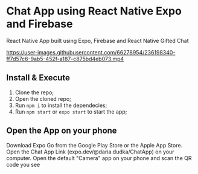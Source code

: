 #  Chat App using React Native Expo and Firebase

React Native App built using Expo, Firebase and React Native Gifted Chat

https://user-images.githubusercontent.com/66278954/236198340-ff7d57c6-9ab5-452f-a187-c875bd4eb073.mp4


## Install & Execute

1. Clone the repo;
2. Open the cloned repo;
3. Run `npm i` to install the dependecies;
4. Run `npm start` or `expo start` to start the app;

## Open the App on your phone

Download Expo Go from the Google Play Store or the Apple App Store. Open the Chat App Link (expo.dev/@daria.dudka/ChatApp) on your computer. Open the default "Camera" app on your phone and scan the QR code you see
